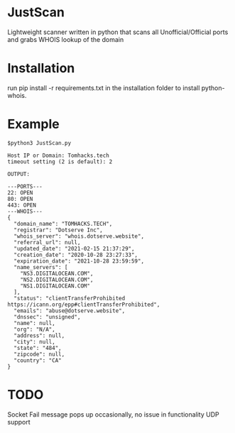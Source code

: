 # JustScan
Lightweight scanner written in python that scans all Unofficial/Official ports and grabs WHOIS lookup of the domain

# Installation
run pip install -r requirements.txt in the installation folder to install python-whois.

# Example
```
$python3 JustScan.py

Host IP or Domain: Tomhacks.tech
timeout setting (2 is default): 2

OUTPUT:

---PORTS---
22: OPEN
80: OPEN
443: OPEN
---WHOIS---
{
  "domain_name": "TOMHACKS.TECH",
  "registrar": "Dotserve Inc",
  "whois_server": "whois.dotserve.website",
  "referral_url": null,
  "updated_date": "2021-02-15 21:37:29",
  "creation_date": "2020-10-28 23:27:33",
  "expiration_date": "2021-10-28 23:59:59",
  "name_servers": [
    "NS3.DIGITALOCEAN.COM",
    "NS2.DIGITALOCEAN.COM",
    "NS1.DIGITALOCEAN.COM"
  ],
  "status": "clientTransferProhibited https://icann.org/epp#clientTransferProhibited",
  "emails": "abuse@dotserve.website",
  "dnssec": "unsigned",
  "name": null,
  "org": "N/A",
  "address": null,
  "city": null,
  "state": "484",
  "zipcode": null,
  "country": "CA"
}
```

# TODO
Socket Fail message pops up occasionally, no issue in functionality
UDP support

